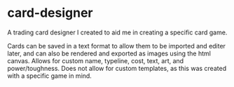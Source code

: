# card-designer
A trading card designer I created to aid me in creating a specific card game.

Cards can be saved in a text format to allow them to be imported and editer later, and can also be rendered and exported as images using the html canvas. Allows for custom name, typeline, cost, text, art, and power/toughness. Does not allow for custom templates, as this was created with a specific game in mind.
